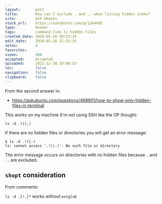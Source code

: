 ```yaml
---
layout:       post
title:        How can I exclude . and .. when listing hidden items?
site:         Ask Ubuntu
stack_url:    https://askubuntu.com/q/1244495
type:         Answer
tags:         command-line ls hidden-files
created_date: 2020-05-28 10:53:24
edit_date:    2020-05-28 12:31:35
votes:        4
favorites:    
views:        460
accepted:     Accepted
uploaded:     2021-12-28 20:06:53
toc:          false
navigation:   false
clipboard:    false
---
```


From the second answer in:

- https://askubuntu.com/questions/468901/how-to-show-only-hidden-files-in-terminal

This works on my machine (I'm not using SSH like the OP though):

``` 
ls -d .!(|.)

```

If there are no hidden files or directories you will get an error message:

``` 
$ ls -d .!(|.)
ls: cannot access '.!(|.)': No such file or directory

```

The error message occurs on directories with no hidden files because `.` and `..` are excluded.

## `shopt` consideration

From comments:

`ls -d .[!.]*` works without `extglob`
